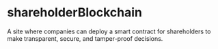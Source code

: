 # shareholderBlockchain
A site where companies can deploy a smart contract for shareholders to make transparent, secure, and tamper-proof decisions.  
